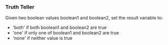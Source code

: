 ### Truth Teller

Given two boolean values boolean1 and boolean2, set the result variable to:
  - 'both' if both boolean1 and boolean2 are true
  - 'one' if only one of boolean1 and boolean2 are true
  - 'none' if neither value is true

